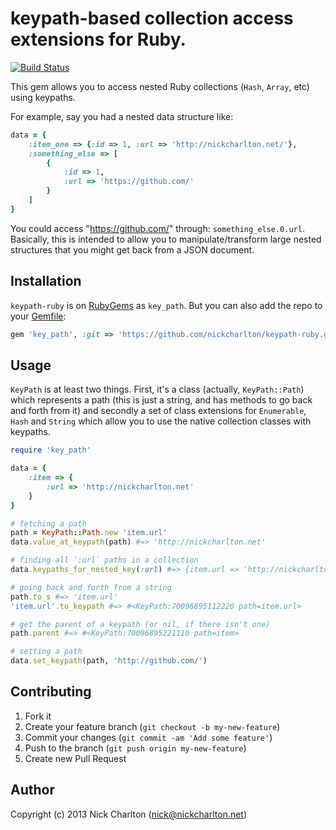 # keypath-based collection access extensions for Ruby.

[![Build Status](https://travis-ci.org/nickcharlton/keypath-ruby.svg?branch=master)](https://travis-ci.org/nickcharlton/keypath-ruby)

This gem allows you to access nested Ruby collections (`Hash`, `Array`, etc) using
keypaths.

For example, say you had a nested data structure like:

```ruby
data = {
    :item_one => {:id => 1, :url => 'http://nickcharlton.net/'},
    :something_else => [
        {
            :id => 1,
            :url => 'https://github.com/'
        }
    ]
}
```

You could access "https://github.com/" through: `something_else.0.url`. Basically,
this is intended to allow you to manipulate/transform large nested structures that
you might get back from a JSON document.

## Installation

`keypath-ruby` is on [RubyGems][] as `key_path`. But you can also add the repo
to your [Gemfile][]:

```ruby
gem 'key_path', :git => 'https://github.com/nickcharlton/keypath-ruby.git'
```

## Usage

`KeyPath` is at least two things. First, it's a class (actually, `KeyPath::Path`)
which represents a path (this is just a string, and has methods to go back and
forth from it) and secondly a set of class extensions for `Enumerable`, `Hash` and
`String` which allow you to use the native collection classes with keypaths.

```ruby
require 'key_path'

data = {
    :item => {
        :url => 'http://nickcharlton.net'
    }
}

# fetching a path
path = KeyPath::Path.new 'item.url'
data.value_at_keypath(path) #=> 'http://nickcharlton.net'

# finding all `:url` paths in a collection
data.keypaths_for_nested_key(:url) #=> {item.url => 'http://nickcharlton.net'}

# going back and forth from a string
path.to_s #=> 'item.url'
'item.url'.to_keypath #=> #<KeyPath:70096895112220 path=item.url>

# get the parent of a keypath (or nil, if there isn't one)
path.parent #=> #<KeyPath:70096895221110 path=item>

# setting a path
data.set_keypath(path, 'http://github.com/')
```

## Contributing

1. Fork it
2. Create your feature branch (`git checkout -b my-new-feature`)
3. Commit your changes (`git commit -am 'Add some feature'`)
4. Push to the branch (`git push origin my-new-feature`)
5. Create new Pull Request

## Author

Copyright (c) 2013 Nick Charlton (<nick@nickcharlton.net>)

[RubyGems]: http://rubygems.org/
[Gemfile]: http://bundler.io/
